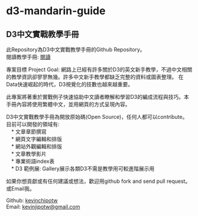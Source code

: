 # d3-mandarin-guide
## D3中文實戰教學手冊

此Repository為D3中文實戰教學手冊的Github Repository。  
閱讀教學手冊: <a href="http://d3mandaringuide.com/" target="_blank">閱讀</a>  


專案目標 Project Goal: 
網路上已經有許多關於D3的英文新手教學，不過中文相關的教學資訊卻寥寥無幾。許多中文新手教學都缺乏完整的資料或圖表整理。 在Data快速崛起的時代，D3視覺化的技數也越來越重要。

此專案將著重於實戰例子快速協助中文讀者瞭解和學習D3的編成流程與技巧。本手冊內容將使用繁體中文，並用網頁的方式呈現內容。

D3中文實戰教學手冊為開放原始碼(Open Source)，任何人都可以contribute。   
目前可以開發的領域有:  
&emsp;* 文章章節撰寫  
&emsp;* 網頁文字編輯和排版  
&emsp;* 網站外觀編輯和排版  
&emsp;* 文章教學影片  
&emsp;* 專業術語index表  
&emsp;* D3 範例展: Gallery展示各類D3不需是教學用可較進階展示用  

如果你想貢獻或有任何建議或想法，歡迎用github fork and send pull request。  
或Email我。  

Github: <a href="https://github.com/kevinchipotw" target="_blank">kevinchipotw</a>  
Email: kevinjipotw@gmail.com




















